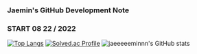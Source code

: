### Jaemin's GitHub Development Note
### START 08 22 / 2022

<!--
**jaeeeeeminnn/jaeeeeeminnn** is a ✨ _special_ ✨ repository because its `README.md` (this file) appears on your GitHub profile.

Here are some ideas to get you started:

- 🔭 I’m currently working on ...
- 🌱 I’m currently learning ...
- 👯 I’m looking to collaborate on ...
- 🤔 I’m looking for help with ...
- 💬 Ask me about ...
- 📫 How to reach me: ...
- 😄 Pronouns: ...
- ⚡ Fun fact: ...
-->
[![Top Langs](https://github-readme-stats.vercel.app/api/top-langs/?username=jaeeeeeminnn&layout=compact)](https://github.com/jaeeeeeminnn/github-readme-stats)
[![Solved.ac Profile](http://mazassumnida.wtf/api/generate_badge?boj=jj5488jj)](https://solved.ac/jj5488jj)
![jaeeeeeminnn's GitHub stats](https://github-readme-stats.vercel.app/api?username=jaeeeeeminnn&show_icons=true&theme=dark)
